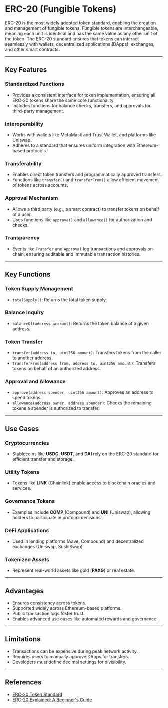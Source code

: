 # ERC-20 (Fungible Tokens)

ERC-20 is the most widely adopted token standard, enabling the creation and management of fungible tokens. Fungible tokens are interchangeable, meaning each unit is identical and has the same value as any other unit of the token. The ERC-20 standard ensures that tokens can interact seamlessly with wallets, decentralized applications (DApps), exchanges, and other smart contracts.

---

## **Key Features**

### **Standardized Functions**
- Provides a consistent interface for token implementation, ensuring all ERC-20 tokens share the same core functionality.
- Includes functions for balance checks, transfers, and approvals for third-party management.

### **Interoperability**
- Works with wallets like MetaMask and Trust Wallet, and platforms like Uniswap.  
- Adheres to a standard that ensures uniform integration with Ethereum-based protocols.

### **Transferability**
- Enables direct token transfers and programmatically approved transfers.  
- Functions like `transfer()` and `transferFrom()` allow efficient movement of tokens across accounts.

### **Approval Mechanism**
- Allows a third party (e.g., a smart contract) to transfer tokens on behalf of a user.  
- Uses functions like `approve()` and `allowance()` for authorization and checks.

### **Transparency**
- Events like `Transfer` and `Approval` log transactions and approvals on-chain, ensuring auditable and immutable transaction histories.

---

## **Key Functions**

### **Token Supply Management**
- `totalSupply()`: Returns the total token supply.

### **Balance Inquiry**
- `balanceOf(address account)`: Returns the token balance of a given address.

### **Token Transfer**
- `transfer(address to, uint256 amount)`: Transfers tokens from the caller to another address.
- `transferFrom(address from, address to, uint256 amount)`: Transfers tokens on behalf of an authorized address.

### **Approval and Allowance**
- `approve(address spender, uint256 amount)`: Approves an address to spend tokens.  
- `allowance(address owner, address spender)`: Checks the remaining tokens a spender is authorized to transfer.

---

## **Use Cases**

### **Cryptocurrencies**
- Stablecoins like **USDC**, **USDT**, and **DAI** rely on the ERC-20 standard for efficient transfer and storage.

### **Utility Tokens**
- Tokens like **LINK** (Chainlink) enable access to blockchain oracles and services.

### **Governance Tokens**
- Examples include **COMP** (Compound) and **UNI** (Uniswap), allowing holders to participate in protocol decisions.

### **DeFi Applications**
- Used in lending platforms (Aave, Compound) and decentralized exchanges (Uniswap, SushiSwap).

### **Tokenized Assets**
- Represent real-world assets like gold (**PAXG**) or real estate.

---

## **Advantages**

- Ensures consistency across tokens.  
- Supported widely across Ethereum-based platforms.  
- Public transaction logs foster trust.  
- Enables advanced use cases like automated rewards and governance.  

---

## **Limitations**

- Transactions can be expensive during peak network activity.  
- Requires users to manually approve DApps for transfers.  
- Developers must define decimal settings for divisibility.  

---

## **References**

- [ERC-20 Token Standard](https://ethereum.org/en/developers/docs/standards/tokens/erc-20/)   
- [ERC-20 Explained: A Beginner's Guide](https://medium.com/novai-blockchain-101/erc-20-tokens-a-beginners-guide-to-blockchain-transactions-5e3eb4b68b1c)  
